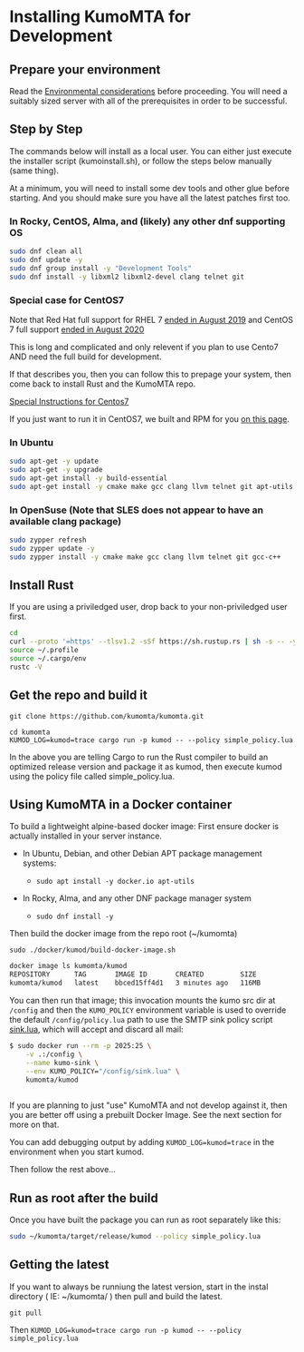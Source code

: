 # Installing KumoMTA for Development

## Prepare your environment

Read the [Environmental considerations](https://github.com/kumomta/kumomta/blob/main/docs/guide/subs/environment_consideration.md) before proceeding.  You will need a suitably sized server with all of the prerequisites in order to be successful.

## Step by Step

The commands below will install as a local user.
You can either just execute the installer script (kumoinstall.sh), or follow the steps below manually (same thing).

At a minimum, you will need to install some dev tools and other glue before starting.
And you should make sure you have all the latest patches first too.

### In Rocky, CentOS, Alma, and (likely) any other dnf supporting OS

```bash
sudo dnf clean all
sudo dnf update -y
sudo dnf group install -y "Development Tools"
sudo dnf install -y libxml2 libxml2-devel clang telnet git

```

### Special case for CentOS7

Note that Red Hat full support for RHEL 7 [ended in August 2019](https://access.redhat.com/support/policy/updates/errata#Retired_Life_Cycle_Dates) and CentOS 7 full support [ended in August 2020](https://wiki.centos.org/About/Product)

This is long and complicated and only relevent if you plan to use Cento7 AND need the full build for development.  

If that describes you, then you can follow this to prepage your system, then come back to install Rust and the KumoMTA repo.

[Special Instructions for Centos7](https://github.com/kumomta/kumomta/blob/main/docs/guide/subs/special_for_centos7)

If you just want to run it in CentOS7, we built and RPM for you [on this page](https://github.com/kumomta/kumomta/blob/main/docs/guide/subs/install_for_production_use.md).

### In Ubuntu

```bash
sudo apt-get -y update
sudo apt-get -y upgrade
sudo apt-get install -y build-essential
sudo apt-get install -y cmake make gcc clang llvm telnet git apt-utils
```

### In OpenSuse (Note that SLES does not appear to have an available clang package)

```bash
sudo zypper refresh
sudo zypper update -y
sudo zypper install -y cmake make gcc clang llvm telnet git gcc-c++

```

## Install Rust

If you are using a priviledged user, drop back to your non-priviledged user first.

```bash
cd 
curl --proto '=https' --tlsv1.2 -sSf https://sh.rustup.rs | sh -s -- -y
source ~/.profile
source ~/.cargo/env
rustc -V

```

## Get the repo and build it

```git clone https://github.com/kumomta/kumomta.git```

```
cd kumomta
KUMOD_LOG=kumod=trace cargo run -p kumod -- --policy simple_policy.lua

```

In the above you are telling Cargo to run the Rust compiler to build an optimized release version and package it as kumod, then execute kumod using the policy file called simple_policy.lua.

## Using KumoMTA in a Docker container

To build a lightweight alpine-based docker image:
First ensure docker is actually installed in your server instance.

- In Ubuntu, Debian, and other Debian APT package management systems:
  - `sudo apt install -y docker.io apt-utils`

- In Rocky, Alma, and any other DNF package manager system
  - `sudo dnf install -y`

Then build the docker image from the repo root (~/kumomta)

`sudo ./docker/kumod/build-docker-image.sh`

```bash
docker image ls kumomta/kumod
REPOSITORY      TAG       IMAGE ID       CREATED         SIZE
kumomta/kumod   latest    bbced15ff4d1   3 minutes ago   116MB
```

You can then run that image; this invocation mounts the kumo
src dir at `/config` and then the `KUMO_POLICY` environment
variable is used to override the default `/config/policy.lua`
path to use the SMTP sink policy script [sink.lua](https://github.com/kumomta/kumomta/blob/main/sink.lua),
which will accept and discard all mail:

```bash
$ sudo docker run --rm -p 2025:25 \
    -v .:/config \
    --name kumo-sink \
    --env KUMO_POLICY="/config/sink.lua" \
    kumomta/kumod
    
```

If you are planning to just "use" KumoMTA and not develop against it, then you are better off using a prebuilt Docker Image.  See the next section for more on that.

You can add debugging output by adding `KUMOD_LOG=kumod=trace` in the environment when you start kumod.

Then follow the rest above...

## Run as root after the build

Once you have built the package you can run as root separately like this:

```bash
sudo ~/kumomta/target/release/kumod --policy simple_policy.lua
```

## Getting the latest

If you want to always be runniung the latest version, start in the instal directory ( IE: ~/kumomta/ ) then pull and build the latest.

`git pull`

Then `KUMOD_LOG=kumod=trace cargo run -p kumod -- --policy simple_policy.lua`
